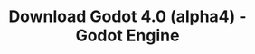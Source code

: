---
# Generated by /scripts/js/download_archive_generator !!! do not edit by hand !!!
title: 'Download Godot 4.0 (alpha4) - Godot Engine'
type: 'download/archive'
name: '4.0'
flavor: 'alpha4'
release_date: '2022-03-08T03:00:00-00:00'
release_notes: '/article/dev-snapshot-godot-4-0-alpha-4/'
links:
  android.apk:
    name: 'android.apk'
    title: 'Android'
    caption: 'Universal APK (ARM64 + ARMv7 + x86_64 + x86)'
    tags:
      - 'APK download'
      - 'ARM64/v7'
      - 'x86 (64 & 32 bit)'
    hosts:
      github_builds:
        regular: 'https://github.com/godotengine/godot-builds/releases/download/4.0-alpha4/Godot_v4.0-alpha4_android_editor.apk'
        mono: '#'
      github:
        regular: 'https://github.com/godotengine/godot/releases/download/4.0-alpha4/Godot_v4.0-alpha4_android_editor.apk'
        mono: '#'
  linux.64:
    name: 'linux.64'
    title: 'Linux'
    caption: 'Standard (x86_64)'
    tags:
      - '64 bit'
    hosts:
      github_builds:
        regular: 'https://github.com/godotengine/godot-builds/releases/download/4.0-alpha4/Godot_v4.0-alpha4_linux.x86_64.zip'
        mono: 'https://github.com/godotengine/godot-builds/releases/download/4.0-alpha4/Godot_v4.0-alpha4_mono_linux_x86_64.zip'
      github:
        regular: 'https://github.com/godotengine/godot/releases/download/4.0-alpha4/Godot_v4.0-alpha4_linux.x86_64.zip'
        mono: 'https://github.com/godotengine/godot/releases/download/4.0-alpha4/Godot_v4.0-alpha4_mono_linux_x86_64.zip'
  macos.universal:
    name: 'macos.universal'
    title: 'macOS'
    caption: 'Universal (x86_64 + Apple Silicon)'
    tags:
      - 'Intel/Apple Silicon'
      - '64 bit'
    hosts:
      github_builds:
        regular: 'https://github.com/godotengine/godot-builds/releases/download/4.0-alpha4/Godot_v4.0-alpha4_macos.universal.zip'
        mono: 'https://github.com/godotengine/godot-builds/releases/download/4.0-alpha4/Godot_v4.0-alpha4_mono_macos.universal.zip'
      github:
        regular: 'https://github.com/godotengine/godot/releases/download/4.0-alpha4/Godot_v4.0-alpha4_macos.universal.zip'
        mono: 'https://github.com/godotengine/godot/releases/download/4.0-alpha4/Godot_v4.0-alpha4_mono_macos.universal.zip'
  windows.64:
    name: 'windows.64'
    title: 'Windows'
    caption: 'Standard (x86_64)'
    tags:
      - '64 bit'
    hosts:
      github_builds:
        regular: 'https://github.com/godotengine/godot-builds/releases/download/4.0-alpha4/Godot_v4.0-alpha4_win64.exe.zip'
        mono: 'https://github.com/godotengine/godot-builds/releases/download/4.0-alpha4/Godot_v4.0-alpha4_mono_win64.zip'
      github:
        regular: 'https://github.com/godotengine/godot/releases/download/4.0-alpha4/Godot_v4.0-alpha4_win64.exe.zip'
        mono: 'https://github.com/godotengine/godot/releases/download/4.0-alpha4/Godot_v4.0-alpha4_mono_win64.zip'
  web:
    name: 'web'
    title: 'Web editor'
    caption: ''
    tags:
      - 'Self-hosted'
      - 'Cross-platform'
    hosts:
      github_builds:
        regular: 'https://github.com/godotengine/godot-builds/releases/download/4.0-alpha4/Godot_v4.0-alpha4_web_editor.zip'
        mono: '#'
      github:
        regular: 'https://github.com/godotengine/godot/releases/download/4.0-alpha4/Godot_v4.0-alpha4_web_editor.zip'
        mono: '#'
  linux.arm64:
    name: 'linux.arm64'
    title: 'Linux'
    caption: 'Standard (ARM64)'
    tags:
      - 'ARM64'
      - '64 bit'
    hosts:
      github_builds:
        regular: 'https://github.com/godotengine/godot-builds/releases/download/4.0-alpha4/Godot_v4.0-alpha4_linux.arm64.zip'
        mono: 'https://github.com/godotengine/godot-builds/releases/download/4.0-alpha4/Godot_v4.0-alpha4_mono_linux_arm64.zip'
      github:
        regular: 'https://github.com/godotengine/godot/releases/download/4.0-alpha4/Godot_v4.0-alpha4_linux.arm64.zip'
        mono: 'https://github.com/godotengine/godot/releases/download/4.0-alpha4/Godot_v4.0-alpha4_mono_linux_arm64.zip'
  linux.32:
    name: 'linux.32'
    title: 'Linux'
    caption: 'Standard (x86)'
    tags:
      - '32 bit'
    hosts:
      github_builds:
        regular: 'https://github.com/godotengine/godot-builds/releases/download/4.0-alpha4/Godot_v4.0-alpha4_linux.x86_32.zip'
        mono: 'https://github.com/godotengine/godot-builds/releases/download/4.0-alpha4/Godot_v4.0-alpha4_mono_linux_x86_32.zip'
      github:
        regular: 'https://github.com/godotengine/godot/releases/download/4.0-alpha4/Godot_v4.0-alpha4_linux.x86_32.zip'
        mono: 'https://github.com/godotengine/godot/releases/download/4.0-alpha4/Godot_v4.0-alpha4_mono_linux_x86_32.zip'
  linux.arm32:
    name: 'linux.arm32'
    title: 'Linux'
    caption: 'Standard (ARM32)'
    tags:
      - 'ARM32'
      - '32 bit'
    hosts:
      github_builds:
        regular: 'https://github.com/godotengine/godot-builds/releases/download/4.0-alpha4/Godot_v4.0-alpha4_linux.arm32.zip'
        mono: 'https://github.com/godotengine/godot-builds/releases/download/4.0-alpha4/Godot_v4.0-alpha4_mono_linux_arm32.zip'
      github:
        regular: 'https://github.com/godotengine/godot/releases/download/4.0-alpha4/Godot_v4.0-alpha4_linux.arm32.zip'
        mono: 'https://github.com/godotengine/godot/releases/download/4.0-alpha4/Godot_v4.0-alpha4_mono_linux_arm32.zip'
  windows.32:
    name: 'windows.32'
    title: 'Windows'
    caption: 'Standard (x86)'
    tags:
      - '32 bit'
    hosts:
      github_builds:
        regular: 'https://github.com/godotengine/godot-builds/releases/download/4.0-alpha4/Godot_v4.0-alpha4_win32.exe.zip'
        mono: 'https://github.com/godotengine/godot-builds/releases/download/4.0-alpha4/Godot_v4.0-alpha4_mono_win32.zip'
      github:
        regular: 'https://github.com/godotengine/godot/releases/download/4.0-alpha4/Godot_v4.0-alpha4_win32.exe.zip'
        mono: 'https://github.com/godotengine/godot/releases/download/4.0-alpha4/Godot_v4.0-alpha4_mono_win32.zip'
  aar_library:
    name: 'aar_library'
    title: 'AAR library'
    caption: ''
    tags:
      - 'Android plugins'
      - 'Java'
      - 'Kotlin'
    hosts:
      github_builds:
        regular: 'https://github.com/godotengine/godot-builds/releases/download/4.0-alpha4/godot-lib.4.0.alpha4.template_release.aar'
        mono: '#'
      github:
        regular: 'https://github.com/godotengine/godot/releases/download/4.0-alpha4/godot-lib.4.0.alpha4.template_release.aar'
        mono: '#'
  templates:
    name: 'templates'
    title: 'Export templates'
    caption: ''
    tags:
      - 'Used to export your games to all supported platforms'
    hosts:
      github_builds:
        regular: 'https://github.com/godotengine/godot-builds/releases/download/4.0-alpha4/Godot_v4.0-alpha4_export_templates.tpz'
        mono: 'https://github.com/godotengine/godot-builds/releases/download/4.0-alpha4/Godot_v4.0-alpha4_mono_export_templates.tpz'
      github:
        regular: 'https://github.com/godotengine/godot/releases/download/4.0-alpha4/Godot_v4.0-alpha4_export_templates.tpz'
        mono: 'https://github.com/godotengine/godot/releases/download/4.0-alpha4/Godot_v4.0-alpha4_mono_export_templates.tpz'
primaryPlatforms:
  - 'android.apk'
  - 'linux.64'
  - 'macos.universal'
  - 'windows.64'
  - 'web'
  - 'templates'
---